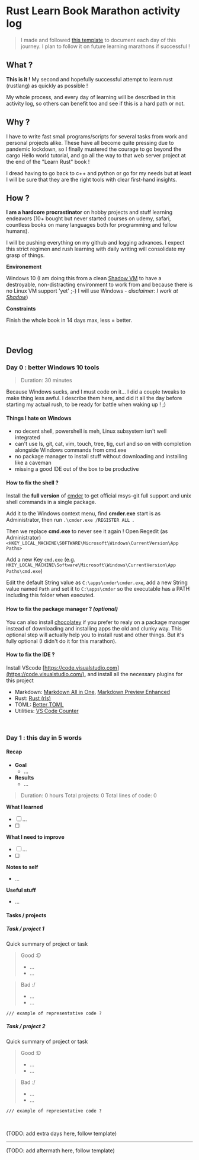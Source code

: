 # Rust Learn Book Marathon activity log

> I made and followed [this template](docs/logs/template.md) to document each day of this journey. I plan to follow it on future learning marathons if successful !

## What ?

**This is it !** My second and hopefully successful attempt to learn rust (rustlang) as quickly as possible !

My whole process, and every day of learning will be described in this activity log, so others can benefit too and see if this is a hard path or not.


## Why ?

I have to write fast small programs/scripts for several tasks from work and personal projects alike. These have all become quite pressing due to pandemic lockdown, so I finally mustered the courage to go beyond the cargo Hello world tutorial, and go all the way to that web server project at the end of the "Learn Rust" book !

I dread having to go back to c++ and python or go for my needs but at least I will be sure that they are the right tools with clear first-hand insights.

## How ?

**I am a hardcore procrastinator** on hobby projects and stuff learning endeavors (10+ bought but never started courses on udemy, safari, countless books on many languages both for programming and fellow humans).

I will be pushing everything on my github and logging advances. I expect this strict regimen and rush learning with daily writing will consolidate my grasp of things.

**Environement**

Windows 10 (I am doing this from a clean [Shadow VM](https://www.shadow.tech) to have a destroyable, non-distracting environment to work from and because there is no Linux VM support 'yet' ;-) I will use Windows - *disclaimer: I work at [Shadow](https://twitter.com/ideasmashup)*)

**Constraints**

Finish the whole book in 14 days max, less = better.

<br>

## Devlog

### Day 0 : better Windows 10 tools

> Duration: 30 minutes

Because Windows sucks, and I must code on it... I did a couple tweaks to make thing less awful. I describe them here, and did it all the day before starting my actual rush, to be ready for battle when waking up ! ;)

#### Things I hate on Windows

- no decent shell, powershell is meh, Linux subsystem isn't well integrated
- can't use ls, git, cat, vim, touch, tree, tig, curl and so on with completion alongside Windows commands from cmd.exe
- no package manager to install stuff without downloading and installing like a caveman
- missing a good IDE out of the box to be productive

#### How to fix the shell ?

Install the **full version** of [cmder](https://github.com/cmderdev/cmder) to get official msys-git full support and unix shell commands in a single package.

Add it to the Windows context menu, find **cmder.exe** start is as Administrator, then run ```.\cmder.exe /REGISTER ALL ```. 

Then we replace **cmd.exe** to never see it again ! Open Regedit (as Administrator) ```<HKEY_LOCAL_MACHINE\SOFTWARE\Microsoft\Windows\CurrentVersion\App Paths>```

Add a new Key ```cmd.exe``` (e.g. ```HKEY_LOCAL_MACHINE\Software\Microsoft\Windows\CurrentVersion\App Paths\cmd.exe```)

Edit the default String value as ```C:\apps\cmder\cmder.exe```, add a new String value named ```Path``` and set it to ```C:\apps\cmder``` so the executable has a PATH including this folder when executed.

#### How to fix the package manager ? *(optional)*

You can also install [chocolatey](https://github.com/chocolatey/choco) if you prefer to realy on a package manager instead of downloading and installing apps the old and clunky way. This optional step will actually help you to install rust and other things. But it's fully optional (I didn't do it for this marathon).

#### How to fix the IDE ?

Install VScode [https://code.visualstudio.com](https://code.visualstudio.com/), and install all the necessary plugins for this project

- Markdown: [Markdown All in One](https://marketplace.visualstudio.com/items?itemName=yzhang.markdown-all-in-one), [Markdown Preview Enhanced](https://marketplace.visualstudio.com/items?itemName=shd101wyy.markdown-preview-enhanced)
- Rust: [Rust (rls)](https://marketplace.visualstudio.com/items?itemName=rust-lang.rust)
- TOML: [Better TOML](https://marketplace.visualstudio.com/items?itemName=bungcip.better-toml)
- Utilities: [VS Code Counter](https://marketplace.visualstudio.com/items?itemName=uctakeoff.vscode-counter)

<br>

### Day 1 : this day in 5 words

#### Recap

- **Goal**
    - ...
- **Results**
    - ...

> Duration: 0 hours
> Total projects: 0
> Total lines of code: 0

**What I learned**

- [ ] ...
- [ ]

**What I need to improve**

- [ ] ...
- [ ]

**Notes to self**

- ...

**Useful stuff**

- ...

#### Tasks / projects

##### Task / project 1

Quick summary of project or task

> Good :D
> - ...
> - ...

> Bad :/
> - ...
> - ...

```
/// example of representative code ?
```

##### Task / project 2

Quick summary of project or task

> Good :D
> - ...
> - ...

> Bad :/
> - ...
> - ...

```
/// example of representative code ?
```

<br>

(TODO: add extra days here, follow template)

---

(TODO: add aftermath here, follow template)